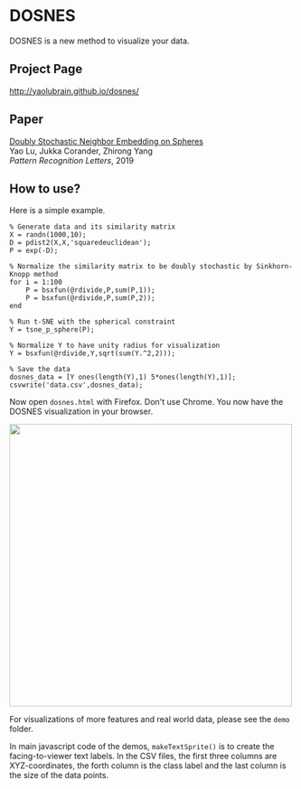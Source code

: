 # DOSNES
DOSNES is a new method to visualize your data.

## Project Page
http://yaolubrain.github.io/dosnes/

## Paper
[Doubly Stochastic Neighbor Embedding on Spheres](http://arxiv.org/abs/1609.01977) <br>
Yao Lu, Jukka Corander, Zhirong Yang <br>
*Pattern Recognition Letters*, 2019

## How to use?
Here is a simple example. 
``` 
% Generate data and its similarity matrix
X = randn(1000,10);
D = pdist2(X,X,'squaredeuclidean');
P = exp(-D);

% Normalize the similarity matrix to be doubly stochastic by Sinkhorn-Knopp method
for i = 1:100
    P = bsxfun(@rdivide,P,sum(P,1));
    P = bsxfun(@rdivide,P,sum(P,2));
end    

% Run t-SNE with the spherical constraint
Y = tsne_p_sphere(P);

% Normalize Y to have unity radius for visualization
Y = bsxfun(@rdivide,Y,sqrt(sum(Y.^2,2)));

% Save the data 
dosnes_data = [Y ones(length(Y),1) 5*ones(length(Y),1)];
csvwrite('data.csv',dosnes_data);
``` 

Now open `dosnes.html` with Firefox. Don't use Chrome. You now have the DOSNES visualization in your browser.

<img src="img/dosnes_example.png" width="500">

For visualizations of more features and real world data, please see the `demo` folder. 

In main javascript code of the demos,
`makeTextSprite()` is to create the facing-to-viewer text labels. In the CSV files, the first three columns are XYZ-coordinates, the forth column is the class label and the last column is the size of the data points.

